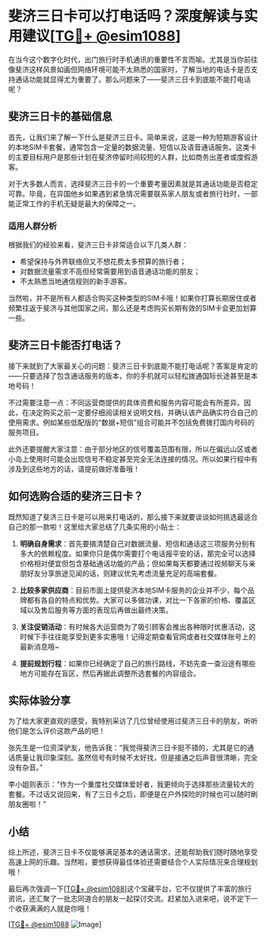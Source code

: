 # 斐济三日卡可以打电话吗？深度解读与实用建议[[TG💪+ @esim1088](https://t.me/s/esim1088)]

在当今这个数字化时代，出门旅行时手机通讯的重要性不言而喻。尤其是当你前往像斐济这样风景如画但网络环境可能不太熟悉的国家时，了解当地的电话卡是否支持通话功能就显得尤为重要了。那么问题来了——斐济三日卡到底能不能打电话呢？

## 斐济三日卡的基础信息

首先，让我们来了解一下什么是斐济三日卡。简单来说，这是一种为短期游客设计的本地SIM卡套餐，通常包含一定量的数据流量、短信以及语音通话服务。这类卡的主要目标用户是那些计划在斐济停留时间较短的人群，比如商务出差者或度假游客。

对于大多数人而言，选择斐济三日卡的一个重要考量因素就是其通话功能是否稳定可靠。毕竟，在异国他乡如果遇到紧急情况需要联系家人朋友或者旅行社时，一部能正常工作的手机无疑是最大的保障之一。

### 适用人群分析

根据我们的经验来看，斐济三日卡非常适合以下几类人群：
- 希望保持与外界联络但又不想花费太多预算的旅行者；
- 对数据流量需求不高但经常需要用到语音通话功能的朋友；
- 不太熟悉当地通信规则的新手游客。

当然啦，并不是所有人都适合购买这种类型的SIM卡哦！如果你打算长期居住或者频繁往返于斐济与其他国家之间，那么还是考虑购买长期有效的SIM卡会更加划算一些。

## 斐济三日卡能否打电话？

接下来就到了大家最关心的问题：斐济三日卡到底能不能打电话呢？答案是肯定的——只要选择了包含通话服务的版本，你的手机就可以轻松拨通国际长途甚至是本地号码！

不过需要注意一点：不同运营商提供的具体资费和服务内容可能会有所差异。因此，在决定购买之前一定要仔细阅读相关说明文档，并确认该产品确实符合自己的使用需求。例如某些低配版的“数据+短信”组合可能并不包括免费拨打国内号码的服务项目。

此外还要提醒大家注意：由于部分地区的信号覆盖范围有限，所以在偏远山区或者小岛上使用时可能会出现信号不稳定甚至完全无法连接的情况。所以如果行程中有涉及到这些地方的话，请提前做好准备哦！

## 如何选购合适的斐济三日卡？

既然知道了斐济三日卡是可以用来打电话的，那么接下来就要谈谈如何挑选最适合自己的那一款啦！这里给大家总结了几条实用的小贴士：

1. **明确自身需求**：首先要搞清楚自己对数据流量、短信和通话这三项服务分别有多大的依赖程度。如果你只是偶尔需要打个电话报平安的话，那完全可以选择价格相对便宜但包含基础通话功能的产品；但如果每天都要通过视频聊天与亲朋好友分享旅途见闻的话，则建议优先考虑流量充足的高端套餐。

2. **比较多家供应商**：目前市面上提供斐济本地SIM卡服务的企业并不少，每个品牌都有各自的特点和优势。大家可以多做功课，对比一下各家的价格、覆盖区域以及售后服务等方面的表现后再做出最终决策。

3. **关注促销活动**：有时候各大运营商为了吸引顾客会推出各种限时优惠活动，这时候下手往往能享受到更多实惠哦！记得定期查看官网或者社交媒体账号上的最新消息哦~

4. **提前规划行程**：如果你已经确定了自己的旅行路线，不妨先查一查沿途有哪些地方可能存在盲区，然后再据此调整所选套餐的内容组合。

## 实际体验分享

为了给大家更直观的感受，我特别采访了几位曾经使用过斐济三日卡的朋友，听听他们是怎么评价这款产品的吧！

张先生是一位资深驴友，他告诉我：“我觉得斐济三日卡挺不错的，尤其是它的通话质量让我印象深刻。虽然信号有时候不太好找，但是接通之后声音很清晰，完全没有杂音。”

李小姐则表示：“作为一个重度社交媒体爱好者，我更倾向于选择那些流量较大的套餐。不过话又说回来，有了三日卡之后，即便是在户外探险的时候也可以随时刷朋友圈啦！”

## 小结

综上所述，斐济三日卡不仅能够满足基本的通话需求，还能帮助我们随时随地享受高速上网的乐趣。当然啦，要想获得最佳体验还需要结合个人实际情况来合理规划哦！

最后再次强调一下[[TG💪+ @esim1088](https://t.me/s/esim1088)]这个宝藏平台，它不仅提供了丰富的旅行资讯，还汇聚了一批志同道合的朋友一起探讨交流。赶紧加入进来吧，说不定下一个收获满满的人就是你哦！

[[TG💪+ @esim1088](https://t.me/s/esim1088) ![Image](https://i.postimg.cc/4NQfJmqS/Snipaste-2025-05-13-00-14-12.png)]